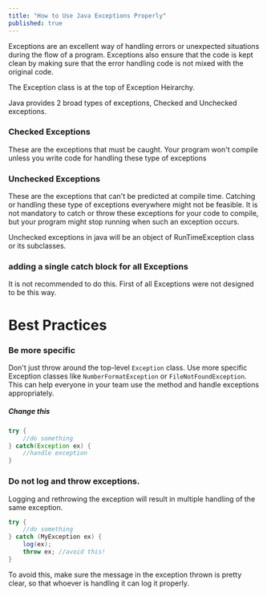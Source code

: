 ```yaml
---
title: "How to Use Java Exceptions Properly"
published: true
---
```


Exceptions are an excellent way of handling errors or unexpected situations during the flow of a program. Exceptions also ensure that the code is kept clean by making sure that the error handling code is not mixed with the original code.

The Exception class is at the top of Exception Heirarchy. 


Java provides 2 broad types of exceptions, Checked and Unchecked exceptions.

### Checked Exceptions
These are the exceptions that must be caught. Your program won't compile unless you write code for handling these type of exceptions

### Unchecked Exceptions
These are the exceptions that can't be predicted at compile time. Catching or handling these type of exceptions everywhere might not be feasible. It is not mandatory to catch or throw these exceptions for your code to compile, but your program might stop running when such an exception occurs.

Unchecked exceptions in java will be an object of RunTimeException class or its subclasses. 

### adding a single catch block for all Exceptions

It is not recommended to do this. First of all Exceptions were not designed to be this way.

# Best Practices

### Be more specific
Don't just throw around the top-level `Exception` class. Use more specific Exception classes like `NumberFormatException` or `FileNotFoundException`. This can help everyone in your team use the method and handle exceptions appropriately. 

##### Change this
```java
try {
    //do something
} catch(Exception ex) {
    //handle exception 
}
```

### Do not log and throw exceptions. 
Logging and rethrowing the exception will result in multiple handling of the same exception. 

```java 
try {
    //do something
} catch (MyException ex) {
    log(ex);
    throw ex; //avoid this!
}

```

To avoid this, make sure the message in the exception thrown is pretty clear, so that whoever is handling it can log it properly.